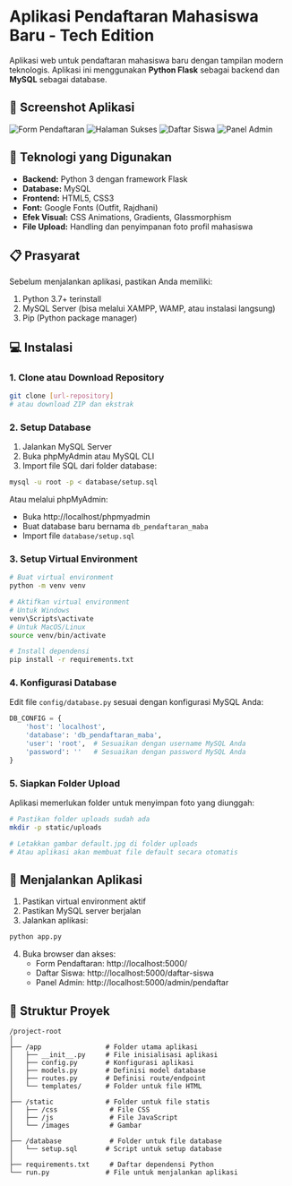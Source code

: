 # Aplikasi Pendaftaran Mahasiswa Baru - Tech Edition

Aplikasi web untuk pendaftaran mahasiswa baru dengan tampilan modern teknologis. Aplikasi ini menggunakan **Python Flask** sebagai backend dan **MySQL** sebagai database.

## 📸 Screenshot Aplikasi

<!-- TAMBAHKAN SCREENSHOT APLIKASI DI SINI -->
![Form Pendaftaran](/static/images/docs/form-pendaftaran.png)
![Halaman Sukses](/static/images/docs/success-page.png)
![Daftar Siswa](/static/images/docs/daftar-siswa.png)
![Panel Admin](/static/images/docs/admin-panel.png)

## 🚀 Teknologi yang Digunakan

- **Backend:** Python 3 dengan framework Flask
- **Database:** MySQL
- **Frontend:** HTML5, CSS3
- **Font:** Google Fonts (Outfit, Rajdhani)
- **Efek Visual:** CSS Animations, Gradients, Glassmorphism
- **File Upload:** Handling dan penyimpanan foto profil mahasiswa

## 📋 Prasyarat

Sebelum menjalankan aplikasi, pastikan Anda memiliki:

1. Python 3.7+ terinstall
2. MySQL Server (bisa melalui XAMPP, WAMP, atau instalasi langsung)
3. Pip (Python package manager)

## 💻 Instalasi

### 1. Clone atau Download Repository

```bash
git clone [url-repository] 
# atau download ZIP dan ekstrak
```

### 2. Setup Database

1. Jalankan MySQL Server
2. Buka phpMyAdmin atau MySQL CLI
3. Import file SQL dari folder database:

```bash
mysql -u root -p < database/setup.sql
```

Atau melalui phpMyAdmin:
- Buka http://localhost/phpmyadmin
- Buat database baru bernama `db_pendaftaran_maba`
- Import file `database/setup.sql`

### 3. Setup Virtual Environment

```bash
# Buat virtual environment
python -m venv venv

# Aktifkan virtual environment
# Untuk Windows
venv\Scripts\activate
# Untuk MacOS/Linux
source venv/bin/activate

# Install dependensi
pip install -r requirements.txt
```

### 4. Konfigurasi Database

Edit file `config/database.py` sesuai dengan konfigurasi MySQL Anda:

```python
DB_CONFIG = {
    'host': 'localhost',
    'database': 'db_pendaftaran_maba',
    'user': 'root',  # Sesuaikan dengan username MySQL Anda
    'password': ''   # Sesuaikan dengan password MySQL Anda
}
```

### 5. Siapkan Folder Upload

Aplikasi memerlukan folder untuk menyimpan foto yang diunggah:

```bash
# Pastikan folder uploads sudah ada
mkdir -p static/uploads

# Letakkan gambar default.jpg di folder uploads
# Atau aplikasi akan membuat file default secara otomatis
```

## 🔧 Menjalankan Aplikasi

1. Pastikan virtual environment aktif
2. Pastikan MySQL server berjalan
3. Jalankan aplikasi:

```bash
python app.py
```

4. Buka browser dan akses:
   - Form Pendaftaran: http://localhost:5000/
   - Daftar Siswa: http://localhost:5000/daftar-siswa
   - Panel Admin: http://localhost:5000/admin/pendaftar

## 📁 Struktur Proyek

```
/project-root
│
├── /app                # Folder utama aplikasi
│   ├── __init__.py     # File inisialisasi aplikasi
│   ├── config.py       # Konfigurasi aplikasi
│   ├── models.py       # Definisi model database
│   ├── routes.py       # Definisi route/endpoint
│   └── templates/      # Folder untuk file HTML
│
├── /static             # Folder untuk file statis
│   ├── /css             # File CSS
│   ├── /js              # File JavaScript
│   └── /images          # Gambar
│
├── /database            # Folder untuk file database
│   └── setup.sql       # Script untuk setup database
│
├── requirements.txt     # Daftar dependensi Python
└── run.py              # File untuk menjalankan aplikasi
```



